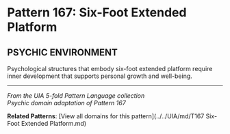 # Pattern 167: Six-Foot Extended Platform

## PSYCHIC ENVIRONMENT

Psychological structures that embody six-foot extended platform require inner development that supports personal growth and well-being.

---

*From the UIA 5-fold Pattern Language collection*  
*Psychic domain adaptation of Pattern 167*

**Related Patterns**: [View all domains for this pattern](../../UIA/md/T167 Six-Foot Extended Platform.md)